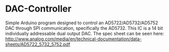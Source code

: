 # DAC-Controller
Simple Arduino program designed to control an AD5722/AD5732/AD5752 DAC through SPI communication, specifically the AD5732. This IC is a 14 bit individually addressable dual output DAC. The spec sheet can be seen here: http://www.analog.com/media/en/technical-documentation/data-sheets/AD5722_5732_5752.pdf